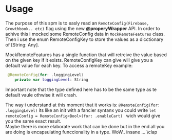 # Usage

The purpose of this spm is to easly read an `RemoteConfig(Firebase, Growthbook.. etc)` flag using the new **@properyWrapper** API.
In order to achive this i mocked some RemoteConfig data in `MockRemoteFeatures` class.
Then i use the enum RemoteConfigKey to store the values as a dicctionary of [String: Any].

MockRemoteFeatures has a single function that will retreive the value based on the given key if it exists.
RemoteConfigKey can give will give you a default value for each key.
To access a remoteKey example:
```swift
 @RemoteConfig(for: .loggingLevel)
    private var loggingLevel: String
```
Important note that the type defined here has to be the same type as te default vaule othwise it will crash.
                                                                                                    
 The way i understand at this moment that it works is:
 `@RemoteConfig(for: .loggingLevel)` its like an init with a fancier syntanx you could write `let remoteConfig = RemoteConfig<Bool>(for: .enableCart) ` wich would give you the same exact result.  
 Maybe there is more elaborate work that can be done but in the end all you are doing is encapsulating funccionality in a type. WoW.. insane ... \clap                                                                                              
                       
